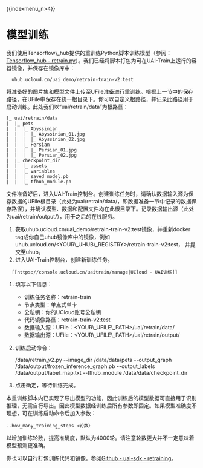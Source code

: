 {{indexmenu_n>4}}

# 模型训练

我们使用Tensorflow\\\_hub提供的重训练Python脚本训练模型（参阅：[Tensorflow\_hub -
retrain.py](https://github.com/tensorflow/hub/blob/master/examples/image_retraining/retrain.py)）。我们已经将脚本打包为可在UAI-Train上运行的容器镜像，并保存在镜像库中：

``` 
  uhub.ucloud.cn/uai_demo/retrain-train-v2:test
```

将准备好的图片集和模型文件上传至UFile准备进行重训练。根据上一节中的保存路径，在UFile中保存在统一根目录下。你可以自定义根路径，并记录此路径用于启动训练。此处我们以“uai/retrain/data”为根路径：

    |_ uai/retrain/data
    |  |_ pets
    |  |  |_ Abyssinian
    |  |  |  |_ Abyssinian_01.jpg
    |  |  |  |_ Abyssinian_02.jpg
    |  |  |_ Persian
    |  |  |  |_ Persian_01.jpg
    |  |  |  |_ Persian_02.jpg
    |  |_ checkpoint_dir
    |  |  |_ assets
    |  |  |_ variables
    |  |  |_ saved_model.pb
    |  |  |_ tfhub_module.pb

文件准备好后，进入UAI-Train控制台。创建训练任务时，请确认数据输入源为保存数据的UFile根目录（此处为uai/retrain/data/，即数据准备一节中记录的数据保存路径），并确认模型、数据和配置文件均在此根目录下。记录数据输出源（此处为uai/retrain/output/），用于之后的在线服务。

1.  获取uhub.ucloud.cn/uai\_demo/retrain-train-v2:test镜像，并重新docker
    tag成你自己uhub镜像库中的镜像，例如uhub.ucloud.cn/\<YOUR\\\_UHUB\\\_REGISTRY\>/retrain-train-v2:test，
    并提交至uhub。
2.  进入UAI-Train控制台，创建新训练任务。



``` 
  [[https://console.ucloud.cn/uaitrain/manage|UCloud - UAI训练]]
```

1.  填写以下信息：
      -  训练任务名称：retrain-train
      -  节点类型：单点式单卡
      -  公私钥：你的UCloud账号公私钥
      -  代码镜像路径：retrain-train-v2:test
      -  数据输入源：UFile：\<YOUR\\\_UFILE\\\_PATH\>/uai/retrain/data/
      -  数据输出源：UFile：\<YOUR\\\_UFILE\\\_PATH\>/uai/retrain/output/



1.  训练启动命令：



    /data/retrain_v2.py --image_dir /data/data/pets --output_graph /data/output/frozen_inference_graph.pb --output_labels /data/output/label_map.txt --tfhub_module /data/data/checkpoint_dir

1.  点击确定，等待训练完成。

本重训练脚本内已实现了导出模型的功能，因此训练后的模型数据可直接用于识别推理，无需自行导出。因此模型数据经训练后所有参数即固定。如果模型准确度不理想，可在训练启动命令后加入参数：

    --how_many_training_steps <轮数〉

以增加训练轮数，提高准确度，默认为4000轮。请注意轮数更大并不一定意味着模型预测更准确。

你也可以自行打包训练代码和镜像，参阅[Github - uai-sdk -
retraining](https://github.com/ucloud/uai-sdk/tree/master/examples/tensorflow/train/retrain)。
